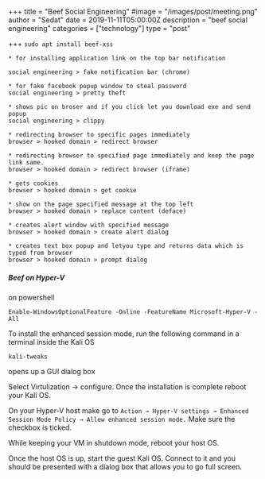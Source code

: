 +++
title = "Beef Social Engineering"
#image = "/images/post/meeting.png"
author = "Sedat"
date = 2019-11-11T05:00:00Z
description = "beef social engineering"
categories = ["technology"]
type = "post"

+++
`sudo apt install beef-xss`

```
* for installing application link on the top bar notification

social engineering > fake notification bar (chrome)

* for fake facebook popup window to steal password
social engineering > pretty theft

* shows pic on broser and if you click let you download exe and send popup
social engineering > clippy

* redirecting browser to specific pages immediately
browser > hooked domain > redirect browser

* redirecting browser to specified page immediately and keep the page link same.
browser > hooked domain > redirect browser (iframe)

* gets cookies
browser > hooked domain > get cookie

* show on the page specified message at the top left
browser > hooked domain > replace content (deface)

* creates alert window with specified message
browser > hooked domain > create alert dialog

* creates text box popup and letyou type and returns data which is typed from browser
browser > hooked domain > prompt dialog
```

##### Beef on Hyper-V

on powershell

`Enable-WindowsOptionalFeature -Online -FeatureName Microsoft-Hyper-V -All`


To install the enhanced session mode, run the following command in a terminal inside the Kali OS

`kali-tweaks`

opens up a GUI dialog box

Select Virtulization → configure. Once the installation is complete reboot your Kali OS.

On your Hyper-V host make go to `Action → Hyper-V settings → Enhanced Session Mode Policy → Allow enhanced session mode.` Make sure the checkbox is ticked.

While keeping your VM in shutdown mode, reboot your host OS.

Once the host OS is up, start the guest Kali OS. Connect to it and you should be presented with a dialog box that allows you to go full screen.